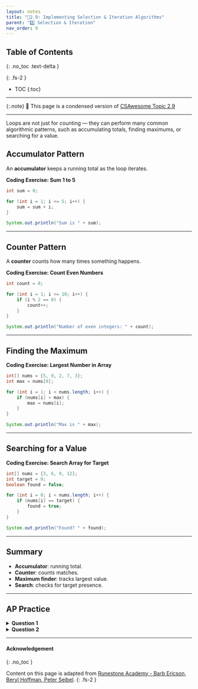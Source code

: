 ```yaml
---
layout: notes
title: "📓2.9: Implementing Selection & Iteration Algorithms" 
parent: "2️⃣ Selection & Iteration"
nav_order: 9
---
```


## Table of Contents
{: .no_toc .text-delta }

{: .fs-2 }
- TOC
{:toc}

---

{:.note}
📖 This page is a condensed version of [CSAwesome Topic 2.9](https://runestone.academy/ns/books/published/csawesome2/topic-2-9-loop-algorithms.html) 

---


Loops are not just for counting — they can perform many common algorithmic patterns, such as accumulating totals, finding maximums, or searching for a value.


## Accumulator Pattern

An **accumulator** keeps a running total as the loop iterates.

<div class="task" markdown="block">

**Coding Exercise: Sum 1 to 5**

```java
int sum = 0;

for (int i = 1; i <= 5; i++) {
    sum = sum + i;
}

System.out.println("Sum is " + sum);
````

</div>

---

## Counter Pattern

A **counter** counts how many times something happens.

<div class="task" markdown="block">

**Coding Exercise: Count Even Numbers**

```java
int count = 0;

for (int i = 1; i <= 10; i++) {
    if (i % 2 == 0) {
        count++;
    }
}

System.out.println("Number of even integers: " + count);
```

</div>

---

## Finding the Maximum

<div class="task" markdown="block">

**Coding Exercise: Largest Number in Array**

```java
int[] nums = {5, 9, 2, 7, 3};
int max = nums[0];

for (int i = 1; i < nums.length; i++) {
    if (nums[i] > max) {
        max = nums[i];
    }
}

System.out.println("Max is " + max);
```

</div>

---

## Searching for a Value

<div class="task" markdown="block">

**Coding Exercise: Search Array for Target**

```java
int[] nums = {3, 6, 9, 12};
int target = 9;
boolean found = false;

for (int i = 0; i < nums.length; i++) {
    if (nums[i] == target) {
        found = true;
    }
}

System.out.println("Found? " + found);
```

</div>

---

## Summary

* **Accumulator**: running total.
* **Counter**: counts matches.
* **Maximum finder**: tracks largest value.
* **Search**: checks for target presence.

---

## AP Practice

<details>
<summary><strong>Question 1</strong></summary>

What will this print?

```java
int sum = 0;
for (int i = 0; i < 4; i++) {
    sum += i;
}
System.out.println(sum);
```

**Answer:** `6` — because `0 + 1 + 2 + 3 = 6`.

</details>

<details>
<summary><strong>Question 2</strong></summary>

What does this code do?

```java
int count = 0;
for (int i = 1; i <= 10; i++) {
    if (i % 2 != 0) {
        count++;
    }
}
System.out.println(count);
```

**Answer:** Counts the odd numbers from 1 to 10, so it prints `5`.

</details>

---

#### Acknowledgement
{: .no_toc }

Content on this page is adapted from [Runestone Academy - Barb Ericson, Beryl Hoffman, Peter Seibel](https://runestone.academy/ns/books/published/csawesome2/csawesome2.html).
{: .fs-2 }
